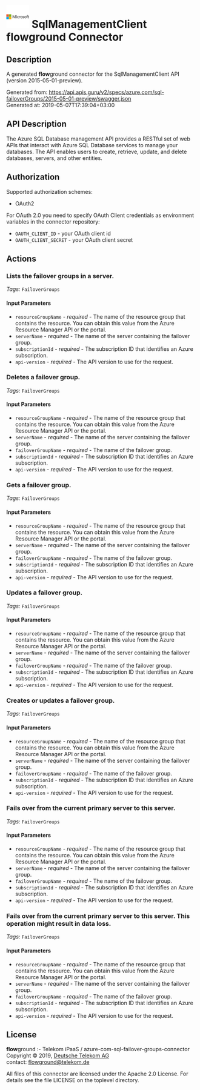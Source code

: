 # ![LOGO](logo.png) SqlManagementClient **flow**ground Connector

## Description

A generated **flow**ground connector for the SqlManagementClient API (version 2015-05-01-preview).

Generated from: https://api.apis.guru/v2/specs/azure.com/sql-failoverGroups/2015-05-01-preview/swagger.json<br/>
Generated at: 2019-05-07T17:39:04+03:00

## API Description

The Azure SQL Database management API provides a RESTful set of web APIs that interact with Azure SQL Database services to manage your databases. The API enables users to create, retrieve, update, and delete databases, servers, and other entities.

## Authorization

Supported authorization schemes:
- OAuth2

For OAuth 2.0 you need to specify OAuth Client credentials as environment variables in the connector repository:
* `OAUTH_CLIENT_ID` - your OAuth client id
* `OAUTH_CLIENT_SECRET` - your OAuth client secret

## Actions

### Lists the failover groups in a server.

*Tags:* `FailoverGroups`

#### Input Parameters
* `resourceGroupName` - _required_ - The name of the resource group that contains the resource. You can obtain this value from the Azure Resource Manager API or the portal.
* `serverName` - _required_ - The name of the server containing the failover group.
* `subscriptionId` - _required_ - The subscription ID that identifies an Azure subscription.
* `api-version` - _required_ - The API version to use for the request.

### Deletes a failover group.

*Tags:* `FailoverGroups`

#### Input Parameters
* `resourceGroupName` - _required_ - The name of the resource group that contains the resource. You can obtain this value from the Azure Resource Manager API or the portal.
* `serverName` - _required_ - The name of the server containing the failover group.
* `failoverGroupName` - _required_ - The name of the failover group.
* `subscriptionId` - _required_ - The subscription ID that identifies an Azure subscription.
* `api-version` - _required_ - The API version to use for the request.

### Gets a failover group.

*Tags:* `FailoverGroups`

#### Input Parameters
* `resourceGroupName` - _required_ - The name of the resource group that contains the resource. You can obtain this value from the Azure Resource Manager API or the portal.
* `serverName` - _required_ - The name of the server containing the failover group.
* `failoverGroupName` - _required_ - The name of the failover group.
* `subscriptionId` - _required_ - The subscription ID that identifies an Azure subscription.
* `api-version` - _required_ - The API version to use for the request.

### Updates a failover group.

*Tags:* `FailoverGroups`

#### Input Parameters
* `resourceGroupName` - _required_ - The name of the resource group that contains the resource. You can obtain this value from the Azure Resource Manager API or the portal.
* `serverName` - _required_ - The name of the server containing the failover group.
* `failoverGroupName` - _required_ - The name of the failover group.
* `subscriptionId` - _required_ - The subscription ID that identifies an Azure subscription.
* `api-version` - _required_ - The API version to use for the request.

### Creates or updates a failover group.

*Tags:* `FailoverGroups`

#### Input Parameters
* `resourceGroupName` - _required_ - The name of the resource group that contains the resource. You can obtain this value from the Azure Resource Manager API or the portal.
* `serverName` - _required_ - The name of the server containing the failover group.
* `failoverGroupName` - _required_ - The name of the failover group.
* `subscriptionId` - _required_ - The subscription ID that identifies an Azure subscription.
* `api-version` - _required_ - The API version to use for the request.

### Fails over from the current primary server to this server.

*Tags:* `FailoverGroups`

#### Input Parameters
* `resourceGroupName` - _required_ - The name of the resource group that contains the resource. You can obtain this value from the Azure Resource Manager API or the portal.
* `serverName` - _required_ - The name of the server containing the failover group.
* `failoverGroupName` - _required_ - The name of the failover group.
* `subscriptionId` - _required_ - The subscription ID that identifies an Azure subscription.
* `api-version` - _required_ - The API version to use for the request.

### Fails over from the current primary server to this server. This operation might result in data loss.

*Tags:* `FailoverGroups`

#### Input Parameters
* `resourceGroupName` - _required_ - The name of the resource group that contains the resource. You can obtain this value from the Azure Resource Manager API or the portal.
* `serverName` - _required_ - The name of the server containing the failover group.
* `failoverGroupName` - _required_ - The name of the failover group.
* `subscriptionId` - _required_ - The subscription ID that identifies an Azure subscription.
* `api-version` - _required_ - The API version to use for the request.

## License

**flow**ground :- Telekom iPaaS / azure-com-sql-failover-groups-connector<br/>
Copyright © 2019, [Deutsche Telekom AG](https://www.telekom.de)<br/>
contact: flowground@telekom.de

All files of this connector are licensed under the Apache 2.0 License. For details
see the file LICENSE on the toplevel directory.
